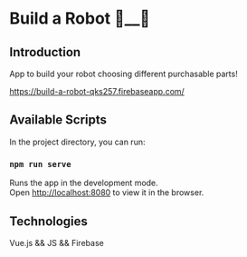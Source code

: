 # Build a Robot 🤖__🤖

## Introduction

App to build your robot choosing different purchasable parts!

https://build-a-robot-qks257.firebaseapp.com/

## Available Scripts

In the project directory, you can run:

### `npm run serve`

Runs the app in the development mode.<br>
Open [http://localhost:8080](http://localhost:8080) to view it in the browser.

## Technologies

Vue.js && JS && Firebase